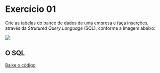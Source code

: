<h1> Exercício 01 </h1>
<p>
  Crie as tabelas do banco de dados de uma empresa e faça inserções, através da <em> Strutured Query Language </em> (SQL), conforme a imagem abaixo:
 </p>
 <img src = "https://user-images.githubusercontent.com/59178745/201452028-6ef69274-03bb-4c7d-9fe6-d1e022d1e657.png">
 <h2> O SQL </h2>
 <a href = "https://github.com/josec-junior/UEPB/blob/main/BancoDeDadosI_2022.2/Exercicios/ModeloF%C3%ADsico/Exerc%C3%ADcio01/ExercicioEmpresa.sql"> Baixe o código </a>
